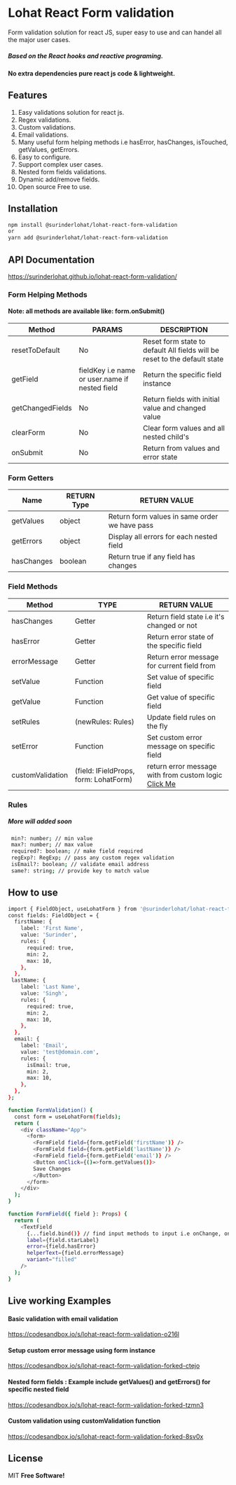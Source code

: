 # Lohat React Form validation

Form validation solution for react JS, super easy to use and can handel all the major user cases.
##### Based on the React hooks and reactive programing.
#### No extra dependencies pure react js code & lightweight.

## Features
1. Easy validations solution for react js.
2. Regex validations.
3. Custom validations.
4. Email validations.
5. Many useful form helping methods i.e hasError, hasChanges, isTouched, getValues, getErrors.
6. Easy to configure.
7. Support complex user cases.
8. Nested form fields validations.
9. Dynamic add/remove fields.
10. Open source Free to use.

## Installation
```sh
npm install @surinderlohat/lohat-react-form-validation
or
yarn add @surinderlohat/lohat-react-form-validation
```
## API Documentation
https://surinderlohat.github.io/lohat-react-form-validation/

### Form Helping Methods
#### Note: all methods are available like: form.onSubmit()

| Method | PARAMS| DESCRIPTION |
| ------ | ------ |------ |
| resetToDefault |No | Reset form state to default All fields will be reset to the default state |
| getField | fieldKey i.e name or user.name if nested field | Return the specific field instance |
| getChangedFields | No | Return fields with initial value and changed value |
| clearForm | No | Clear form values and all nested child's |
| onSubmit | No | Return from values and error state |


### Form Getters
| Name | RETURN Type | RETURN VALUE |
| ------ | ------ |------ |
| getValues | object | Return form values in same order we have pass |
| getErrors | object | Display all errors for each nested field |
| hasChanges | boolean | Return true if any field has changes |


### Field Methods
| Method | TYPE | RETURN VALUE | 
| ------ | ------ | ------ |
| hasChanges | Getter | Return field state i.e it's changed or not |
| hasError | Getter | Return error state of the specific field |
| errorMessage| Getter| Return error message for current field from |
| setValue | Function | Set value of specific field |
| getValue | Function | Get value of specific field |
| setRules | (newRules: Rules) | Update field rules on the fly |
| setError | Function | Set custom error message on specific field |
| customValidation | (field: IFieldProps, form: LohatForm) | return error message with from custom logic [Click Me](https://github.com/surinderlohat/lohat-react-form-validation/blob/37d74c54b6cbce517c507e9992401fc415147ade/README.md?plain=1#L145) |

### Rules 
##### More will added soon
``` sh
 min?: number; // min value
 max?: number; // max value
 required?: boolean; // make field required
 regExp?: RegExp; // pass any custom regex validation
 isEmail?: boolean; // validate email address
 same?: string; // provide key to match value
```

## How to use
```sh
import { FieldObject, useLohatForm } from '@surinderlohat/lohat-react-form-validation';
const fields: FieldObject = {
  firstName: {
    label: 'First Name',
    value: 'Surinder',
    rules: {
      required: true,
      min: 2,
      max: 10,
    },
  },
 lastName: {
    label: 'Last Name',
    value: 'Singh',
    rules: {
      required: true,
      min: 2,
      max: 10,
    },
  },
  email: {
    label: 'Email',
    value: 'test@domain.com',
    rules: {
      isEmail: true,
      min: 2,
      max: 10,
    },
  },
};

function FormValidation() {
  const form = useLohatForm(fields);
  return (
    <div className="App">
      <form>
        <FormField field={form.getField('firstName')} />
        <FormField field={form.getField('lastName')} />
        <FormField field={form.getField('email')} />
        <Button onClick={()=>form.getValues()}>
        Save Changes
        </Button>
      </form>
    </div>
  );
}

function FormField({ field }: Props) {
  return (
    <TextField
      {...field.bind()} // find input methods to input i.e onChange, onBlur, onFocus
      label={field.starLabel}
      error={field.hasError}
      helperText={field.errorMessage}
      variant="filled"
    />
  );
}

```

## Live working Examples

#### Basic validation with email validation
https://codesandbox.io/s/lohat-react-form-validation-o216l

#### Setup custom error message using form instance
https://codesandbox.io/s/lohat-react-form-validation-forked-ctejo

#### Nested form fields : Example include getValues() and getErrors() for specific nested field
https://codesandbox.io/s/lohat-react-form-validation-forked-tzmn3

#### Custom validation using customValidation function
https://codesandbox.io/s/lohat-react-form-validation-forked-8sv0x

## License
MIT **Free Software!**
